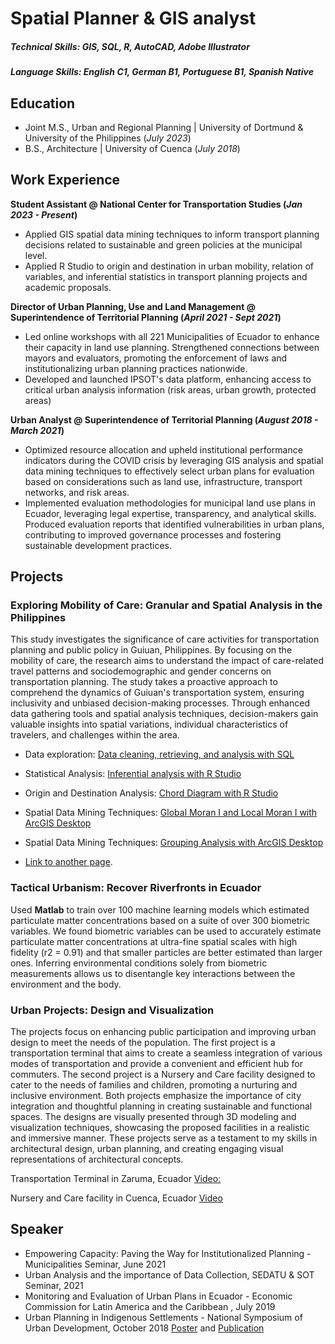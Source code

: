 # Spatial Planner & GIS analyst

##### Technical Skills: GIS, SQL, R, AutoCAD, Adobe Illustrator
##### Language Skills: English C1, German B1, Portuguese B1, Spanish Native

## Education						       		
- Joint M.S., Urban and Regional Planning	| University of Dortmund & University of the Philippines (_July 2023_)
- B.S., Architecture | University of Cuenca (_July 2018_)

## Work Experience
**Student Assistant @ National Center for Transportation Studies (_Jan 2023 - Present_)**
- Applied GIS spatial data mining techniques to inform transport planning decisions related to sustainable and green policies at the municipal level.
- Applied R Studio to origin and destination in urban mobility, relation of variables, and inferential statistics in transport planning projects and academic proposals.

**Director of Urban Planning, Use and Land Management @ Superintendence of Territorial Planning (_April 2021 - Sept 2021_)**
- Led online workshops with all 221 Municipalities of Ecuador to enhance their capacity in land use planning. Strengthened connections between mayors and evaluators, promoting the enforcement of laws and institutionalizing urban planning practices nationwide.
- Developed and launched IPSOT's data platform, enhancing access to critical urban analysis information (risk areas, urban growth, protected areas)

**Urban Analyst @ Superintendence of Territorial Planning (_August 2018 - March 2021_)**
- Optimized resource allocation and upheld institutional performance indicators during the COVID crisis by leveraging GIS analysis and spatial data mining techniques to effectively select urban plans for evaluation based on considerations such as land use, infrastructure, transport networks, and risk areas.
- Implemented evaluation methodologies for municipal land use plans in Ecuador, leveraging legal expertise, transparency, and analytical skills. Produced evaluation reports that identified vulnerabilities in urban plans, contributing to improved governance processes and fostering sustainable development practices.

## Projects
### Exploring Mobility of Care: Granular and Spatial Analysis in the Philippines

This study investigates the significance of care activities for transportation planning and public policy in Guiuan, Philippines. By focusing on the mobility of care, the research aims to understand the impact of care-related travel patterns and sociodemographic and gender concerns on transportation planning. The study takes a proactive approach to comprehend the dynamics of Guiuan's transportation system, ensuring inclusivity and unbiased decision-making processes. Through enhanced data gathering tools and spatial analysis techniques, decision-makers gain valuable insights into spatial variations, individual characteristics of travelers, and challenges within the area. 

- Data exploration: [Data cleaning, retrieving, and analysis with SQL](./data-exploration.md)

- Statistical Analysis: [Inferential analysis with R Studio](./tests-variables.md)

- Origin and Destination Analysis: [Chord Diagram with R Studio](./origin-destination.html) 

- Spatial Data Mining Techniques: [Global Moran I and Local Moran I with ArcGIS Desktop](./moran-analysis.md)

- Spatial Data Mining Techniques: [Grouping Analysis with ArcGIS Desktop](./grouping-analysis.md)

- [Link to another page](./another-page.html).

### Tactical Urbanism: Recover Riverfronts in Ecuador

Used **Matlab** to train over 100 machine learning models which estimated particulate matter concentrations based on a suite of over 300 biometric variables. We found biometric variables can be used to accurately estimate particulate matter concentrations at ultra-fine spatial scales with high fidelity (r2 = 0.91) and that smaller particles are better estimated than larger ones. Inferring environmental conditions solely from biometric measurements allows us to disentangle key interactions between the environment and the body.

### Urban Projects: Design and Visualization

The projects focus on enhancing public participation and improving urban design to meet the needs of the population. The first project is a transportation terminal that aims to create a seamless integration of various modes of transportation and provide a convenient and efficient hub for commuters. The second project is a Nursery and Care facility designed to cater to the needs of families and children, promoting a nurturing and inclusive environment. Both projects emphasize the importance of city integration and thoughtful planning in creating sustainable and functional spaces. The designs are visually presented through 3D modeling and visualization techniques, showcasing the proposed facilities in a realistic and immersive manner. These projects serve as a testament to my skills in architectural design, urban planning, and creating engaging visual representations of architectural concepts.

Transportation Terminal in Zaruma, Ecuador [Video:](https://www.youtube.com/watch?v=waSRryyCm6E)

Nursery and Care facility in Cuenca, Ecuador [Video](https://www.youtube.com/watch?v=UzyFb7JG38Q) 

## Speaker
- Empowering Capacity: Paving the Way for Institutionalized Planning - Municipalities Seminar, June 2021
- Urban Analysis and the importance of Data Collection, SEDATU & SOT Seminar, 2021
- Monitoring and Evaluation of Urban Plans in Ecuador - Economic Commission for Latin America and the Caribbean , July 2019
- Urban Planning in Indigenous Settlements - National Symposium of Urban Development, October 2018 [Poster](/assets/speaker/poster.jpg) and [Publication](https://dialnet.unirioja.es/servlet/articulo?codigo=8427146)




